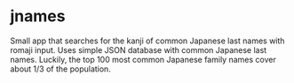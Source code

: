 # jnames
 Small app that searches for the kanji of common Japanese last names with romaji input.
 Uses simple JSON database with common Japanese last names. Luckily, the top 100 most common Japanese family names cover about 1/3 of the population.
